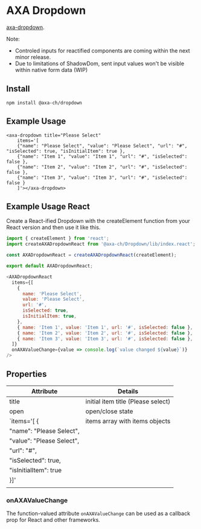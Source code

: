 # AXA Dropdown

[axa-dropdown](https://github.com/axa-ch/patterns-library/blob/develop-v2/src/components/20-molecules/dropdown/README.md).

Note:

- Controled inputs for reactified components are coming within the next minor release.
- Due to limitations of ShadowDom, sent input values won't be visible within native form data (WIP)

## Install

`npm install @axa-ch/dropdown`

## Example Usage

```
<axa-dropdown title="Please Select"
    items='[
    {"name": "Please Select", "value": "Please Select", "url": "#", "isSelected": true, "isInitialItem": true },
    {"name": "Item 1", "value": "Item 1", "url": "#", "isSelected": false },
    {"name": "Item 2", "value": "Item 2", "url": "#", "isSelected": false },
    {"name": "Item 3", "value": "Item 3", "url": "#", "isSelected": false }
    ]'></axa-dropdown>
```

## Example Usage React

Create a React-ified Dropdown with the createElement function from your React version and then use it like this.

```js
import { createElement } from 'react';
import createAXADropdownReact from '@axa-ch/Dropdown/lib/index.react';

const AXADropdownReact = createAXADropdownReact(createElement);

export default AXADropdownReact;
```

```js
<AXADropdownReact
  items={[
    {
      name: 'Please Select',
      value: 'Please Select',
      url: '#',
      isSelected: true,
      isInitialItem: true,
    },
    { name: 'Item 1', value: 'Item 1', url: '#', isSelected: false },
    { name: 'Item 2', value: 'Item 2', url: '#', isSelected: false },
    { name: 'Item 3', value: 'Item 3', url: '#', isSelected: false },
  ]}
  onAXAValueChange={value => console.log(`value changed ${value}`)}
/>
```

## Properties

<!-- prettier-ignore-start -->
| Attribute                             | Details                               |
| ------------------------------------- | ------------------------------------- |
|  title                                | initial item title (Please select)    |
|  open                                 | open/close state                      |
| `items='[ {                           | items array with items objects        |
|       "name": "Please Select",        |                                       |
|       "value": "Please Select",       |                                       |
|       "url": "#",                     |                                       |
|       "isSelected": true,             |                                       |
|       "isInitialItem": true           |                                       |
|  }]'                                  |                                       |
|                                       |                                       |
<!-- prettier-ignore-end -->

### onAXAValueChange

The function-valued attribute `onAXAValueChange` can be used as a callback prop for React and other frameworks.
